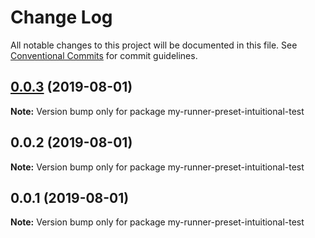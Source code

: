 # Change Log

All notable changes to this project will be documented in this file.
See [Conventional Commits](https://conventionalcommits.org) for commit guidelines.

## [0.0.3](https://github.com/imcuttle/intuitional-test/compare/v0.0.2...v0.0.3) (2019-08-01)

**Note:** Version bump only for package my-runner-preset-intuitional-test

## 0.0.2 (2019-08-01)

**Note:** Version bump only for package my-runner-preset-intuitional-test

## 0.0.1 (2019-08-01)

**Note:** Version bump only for package my-runner-preset-intuitional-test
